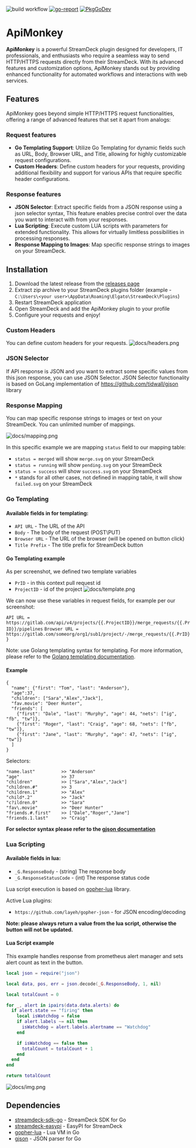![build workflow](https://github.com/ft-t/apimonkey/actions/workflows/build.yaml/badge.svg?branch=master)
[![go-report](https://goreportcard.com/badge/github.com/ft-t/apimonkey?nocache=true)](https://goreportcard.com/report/github.com/skynet2/singleton-task)
[![PkgGoDev](https://pkg.go.dev/badge/github.com/ft-t/apimonkey)](https://pkg.go.dev/github.com/skynet2/singleton-task?tab=doc)

# ApiMonkey

**ApiMonkey** is a powerful StreamDeck plugin designed for developers, IT professionals, and enthusiasts who require a seamless way to send HTTP/HTTPS requests directly from their StreamDeck. With its advanced features and customization options, ApiMonkey stands out by providing enhanced functionality for automated workflows and interactions with web services.

## Features

ApiMonkey goes beyond simple HTTP/HTTPS request functionalities, offering a range of advanced features that set it apart from analogs:

### Request features
- **Go Templating Support**: Utilize Go Templating for dynamic fields such as URL, Body, Browser URL, and Title, allowing for highly customizable request configurations.
- **Custom Headers**: Define custom headers for your requests, providing additional flexibility and support for various APIs that require specific header configurations.

### Response features
- **JSON Selector**: Extract specific fields from a JSON response using a json selector syntax, This feature enables precise control over the data you want to interact with from your responses.
- **Lua Scripting**: Execute custom LUA scripts with parameters for extended functionality. This allows for virtually limitless possibilities in processing responses.
- **Response Mapping to Images**: Map specific response strings to images on your StreamDeck.

## Installation

1. Download the latest release from the [releases page](https://github.com/ft-t/apimonkey/releases)
2. Extract zip archive to your StreamDeck plugins folder (example - `C:\Users\<your user>\AppData\Roaming\Elgato\StreamDeck\Plugins`)
3. Restart StreamDeck application
4. Open StreamDeck and add the ApiMonkey plugin to your profile
5. Configure your requests and enjoy!

### Custom Headers
You can define custom headers for your requests.
![docs/headers.png](docs/headers.png)

### JSON Selector
If API response is JSON and you want to extract some specific values from this json response, you can use JSON Selector.
JSON Selector functionality is based on GoLang implementation of https://github.com/tidwall/gjson library

### Response Mapping
You can map specific response strings to images or text on your StreamDeck.
You can unlimited number of mappings.

![docs/mapping.png](docs/mapping.png)

In this specific example we are mapping `status` field to our mapping table:
- `status = merged` will show `merge.svg` on your StreamDeck
- `status = running` will show `pending.svg` on your StreamDeck
- `status = success` will show `success.svg` on your StreamDeck
- `*` stands for all other cases, not defined in mapping table, it will show `failed.svg` on your StreamDeck

### Go Templating
#### Available fields in for templating:
- `API URL` - The URL of the API
- `Body` - The body of the request (POST\PUT)
- `Browser URL` - The URL of the browser (will be opened on button click)
- `Title Prefix` - The title prefix for StreamDeck button

#### Go Templating example
As per screenshot, we defined two template variables
- `PrID` - in this context pull request id
- `ProjectID` - id of the project
  ![docs/template.png](docs/template.png)

We can now use these variables in request fields, for example per our screenshot:

`API URL = https://gitlab.com/api/v4/projects/{{.ProjectID}}/merge_requests/{{.PrID}}/pipelines`
`Browser URL = https://gitlab.com/someorg/org1/sub1/project/-/merge_requests/{{.PrID}}`

Note: use Golang templating syntax for templating. For more information, please refer to the [Golang templating documentation](https://pkg.go.dev/text/template).

#### Example
```
{
  "name": {"first": "Tom", "last": "Anderson"},
  "age":37,
  "children": ["Sara","Alex","Jack"],
  "fav.movie": "Deer Hunter",
  "friends": [
    {"first": "Dale", "last": "Murphy", "age": 44, "nets": ["ig", "fb", "tw"]},
    {"first": "Roger", "last": "Craig", "age": 68, "nets": ["fb", "tw"]},
    {"first": "Jane", "last": "Murphy", "age": 47, "nets": ["ig", "tw"]}
  ]
}
```
Selectors:
```
"name.last"          >> "Anderson"
"age"                >> 37
"children"           >> ["Sara","Alex","Jack"]
"children.#"         >> 3
"children.1"         >> "Alex"
"child*.2"           >> "Jack"
"c?ildren.0"         >> "Sara"
"fav\.movie"         >> "Deer Hunter"
"friends.#.first"    >> ["Dale","Roger","Jane"]
"friends.1.last"     >> "Craig"
```

**For selector syntax please refer to the [gjson documentation](https://github.com/tidwall/gjson?tab=readme-ov-file#path-syntax)**

### Lua Scripting
#### Available fields in lua:
- `_G.ResponseBody` - (string) The response body
- `_G.ResponseStatusCode` - (int) The response status code

Lua script execution is based on [gopher-lua](https://github.com/yuin/gopher-lua) library.

Active Lua plugins:
- `https://github.com/layeh/gopher-json` - for JSON encoding/decoding

**Note: please always return a value from the lua script, otherwise the button will not be updated.**

#### Lua Script example
This example handles response from prometheus alert manager and sets alert count as text in the button.
```lua
local json = require("json")

local data, pos, err = json.decode(_G.ResponseBody, 1, nil)

local totalCount = 0

for _, alert in ipairs(data.data.alerts) do
  if alert.state == "firing" then
    local isWatchdog = false
    if alert.labels ~= nil then
      isWatchdog = alert.labels.alertname == "Watchdog"
    end

    if isWatchdog == false then
      totalCount = totalCount + 1
    end
  end
end

return totalCount
```

![docs/img.png](docs/lua.png)

## Dependencies
- [streamdeck-sdk-go](https://github.com/tystuyfzand/streamdeck-sdk-go) - StreamDeck SDK for Go
- [streamdeck-easypi](https://github.com/BarRaider/streamdeck-easypi) - EasyPI for StreamDeck
- [gopher-lua](https://github.com/yuin/gopher-lua) - Lua VM in Go
- [gjson](https://github.com/tidwall/gjson) - JSON parser for Go